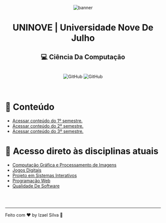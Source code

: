 <div align="center">

![banner](https://www.uninove.br/logo-uninove.svg)

</div>

<h1 align="center">UNINOVE | Universidade Nove De Julho</h1>

 <h2 align="center">
    💻 Ciência Da Computação
 </h2>

<br>

 <div align="center">
    <img alt="GitHub" src="https://img.shields.io/github/license/Ias4g/take-home-coding-challenge?color=%2323BFD0&logoColor=%230F0F0F"/>
    <img alt="GitHub" src="https://img.shields.io/badge/PRs-welcome-23BFD0" />
</div>

<br>
<br>

# 🚀 Conteúdo
* [Acessar conteúdo do 1º semestre.](./2022/1/)
* [Acessar conteúdo do 2º semestre.](./2022/2/)
* [Acessar conteúdo do 3º semestre.](./2023/1/)

# 🚀 Acesso direto às disciplinas atuais
* [Computação Gráfica e Processamento de Imagens](./2023/1/cgpi/)
* [Jogos Digitais](./2023/1/jd/)
* [Projeto em Sistemas Interativos](./2023/1/psi/)
* [Programação Web](./2023/1/pw/)
* [Qualidade De Software](./2023/1/qs/)

<br>
<br>
<hr>

Feito com ♥ by Izael Silva 👋